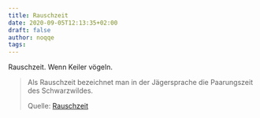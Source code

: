 ```yaml
---
title: Rauschzeit
date: 2020-09-05T12:13:35+02:00
draft: false
author: noqqe
tags:
---
```


Rauschzeit. Wenn Keiler vögeln.

> Als Rauschzeit bezeichnet man in der Jägersprache die Paarungszeit des
> Schwarzwildes.
>
> Quelle: [Rauschzeit](https://de.wikipedia.org/wiki/Rauschzeit)
